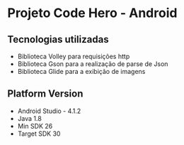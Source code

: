 # Projeto Code Hero - Android

## Tecnologias utilizadas
* Biblioteca Volley para requisições http
* Biblioteca Gson para a realização de parse de Json
* Biblioteca Glide para a exibição de imagens

## Platform Version
* Android Studio - 4.1.2
* Java 1.8
* Min SDK 26
* Target SDK 30